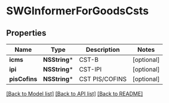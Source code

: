 # SWGInformerForGoodsCsts

## Properties
Name | Type | Description | Notes
------------ | ------------- | ------------- | -------------
**icms** | **NSString*** | CST-B | [optional] 
**ipi** | **NSString*** | CST-IPI | [optional] 
**pisCofins** | **NSString*** | CST PIS/COFINS | [optional] 

[[Back to Model list]](../README.md#documentation-for-models) [[Back to API list]](../README.md#documentation-for-api-endpoints) [[Back to README]](../README.md)


